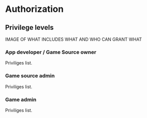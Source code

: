 # Authorization

## Privilege levels

IMAGE OF WHAT INCLUDES WHAT AND WHO CAN GRANT WHAT

### App developer / Game Source owner

Priviliges list.

### Game source admin

Priviliges list.

### Game admin

Priviliges list.
